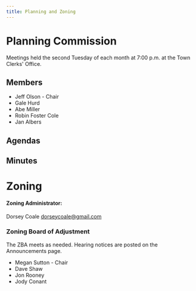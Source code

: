 ```yaml
---
title: Planning and Zoning
---
```

# Planning Commission

Meetings held the second Tuesday of each month at 7:00 p.m. at the Town Clerks' Office.

## Members

* Jeff Olson - Chair 
* Gale Hurd
* Abe Miller
* Robin Foster Cole
* Jan Albers

## Agendas

## Minutes

# Zoning

#### Zoning Administrator: 

Dorsey Coale  dorseycoale@gmail.com

### Zoning Board of Adjustment

The ZBA meets as needed.  Hearing notices are posted on the Announcements page. 

* Megan Sutton - Chair 
* Dave Shaw 
* Jon Rooney
* Jody Conant